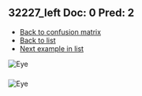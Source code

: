## 32227_left Doc: 0 Pred: 2
- [Back to confusion matrix](https://github.com/juliandewit/kaggle_retinopathy/blob/master/matrix.md)
- [Back to list](https://github.com/juliandewit/kaggle_retinopathy/blob/master/lists/02/list.md)
- [Next example in list](https://github.com/juliandewit/kaggle_retinopathy/blob/master/lists/02/32/32346_left.md)

![Eye](https://retinopaty.blob.core.windows.net/size1024/32227_left_0.jpeg)

### 

![Eye]()
